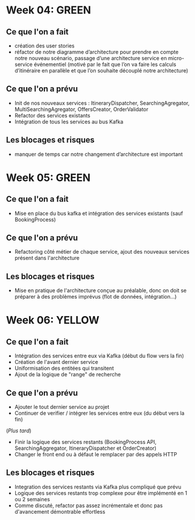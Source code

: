 # Week 04: GREEN

## Ce que l'on a fait

- création des user stories
- réfactor de notre diagramme d’architecture pour prendre en compte notre nouveau scénario, passage d’une architecture service en micro-service événementiel (motivé par le fait que l’on va faire les calculs d’itinéraire en parallèle et que l’on souhaite découplé notre architecture)

## Ce que l'on a prévu

- Init de nos nouveaux services : ItineraryDispatcher, SearchingAgregator, MultiSearchingAgregator, OffersCreator, OrderValidator
- Refactor des services existants
- Intégration de tous les services au bus Kafka

## Les blocages et risques

- manquer de temps car notre changement d’architecture est important



# Week 05: GREEN

## Ce que l'on a fait

- Mise en place du bus kafka et intégration des services existants (sauf BookingProcess)

## Ce que l'on a prévu

- Refactoring côté métier de chaque service, ajout des nouveaux services présent dans l'architecture

## Les blocages et risques

- Mise en pratique de l'architecture conçue au préalable, donc on doit se préparer à des problèmes imprévus (flot de données, intégration...)



# Week 06: YELLOW

## Ce que l'on a fait

- Intégration des services entre eux via Kafka (début du flow vers la fin)
- Création de l'avant dernier service
- Uniformisation des entitées qui transitent
- Ajout de la logique de "range" de recherche

## Ce que l'on a prévu

- Ajouter le tout dernier service au projet
- Continuer de verifier / intégrer les services entre eux (du début vers la fin)

(*Plus tard*)
- Finir la logique des services restants (BookingProcess API, SearchingAggregator, ItineraryDispatcher et OrderCreator)
- Changer le front end ou à défaut le remplacer par des appels HTTP

## Les blocages et risques

- Integration des services restants via Kafka plus compliqué que prévu
- Logique des services restants trop complexe pour être implémenté en 1 ou 2 semaines
- Comme discuté, refactor pas assez incrémentale et donc pas d'avancement démontrable effortless
